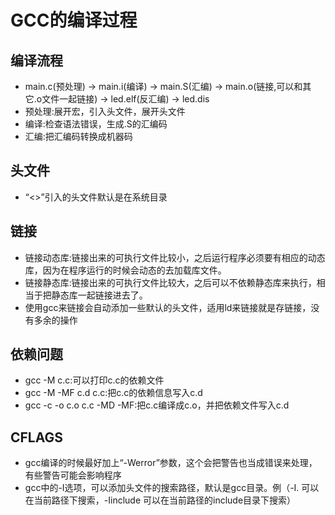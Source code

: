 # GCC的编译过程

## 编译流程
- main.c(预处理) -> main.i(编译) -> main.S(汇编) -> main.o(链接,可以和其它.o文件一起链接) -> led.elf(反汇编) -> led.dis
- 预处理:展开宏，引入头文件，展开头文件
- 编译:检查语法错误，生成.S的汇编码
- 汇编:把汇编码转换成机器码

## 头文件
- “<>”引入的头文件默认是在系统目录

## 链接
- 链接动态库:链接出来的可执行文件比较小，之后运行程序必须要有相应的动态库，因为在程序运行的时候会动态的去加载库文件。
- 链接静态库:链接出来的可执行文件比较大，之后可以不依赖静态库来执行，相当于把静态库一起链接进去了。
- 使用gcc来链接会自动添加一些默认的头文件，适用ld来链接就是存链接，没有多余的操作

## 依赖问题
- gcc -M c.c:可以打印c.c的依赖文件
- gcc -M -MF c.d c.c:把c.c的依赖信息写入c.d
- gcc -c -o c.o c.c -MD -MF:把c.c编译成c.o，并把依赖文件写入c.d

## CFLAGS
- gcc编译的时候最好加上“-Werror”参数，这个会把警告也当成错误来处理，有些警告可能会影响程序
- gcc中的-I选项，可以添加头文件的搜索路径，默认是gcc目录。例（-I. 可以在当前路径下搜索，-Iinclude 可以在当前路径的include目录下搜索）
